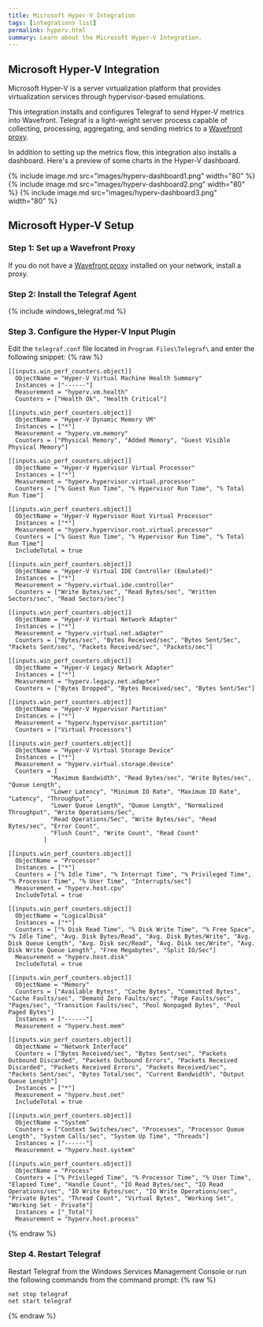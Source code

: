 ```yaml
---
title: Microsoft Hyper-V Integration
tags: [integrations list]
permalink: hyperv.html
summary: Learn about the Microsoft Hyper-V Integration.
---
```

## Microsoft Hyper-V Integration

Microsoft Hyper-V is a server virtualization platform that provides virtualization services through hypervisor-based emulations.

This integration installs and configures Telegraf to send Hyper-V metrics into Wavefront. Telegraf is a light-weight server process capable of collecting, processing, aggregating, and sending metrics to a [Wavefront proxy](https://docs.wavefront.com/proxies.html).

In addition to setting up the metrics flow, this integration also installs a dashboard. Here's a preview of some charts in the Hyper-V dashboard.

{% include image.md src="images/hyperv-dashboard1.png" width="80" %}
{% include image.md src="images/hyperv-dashboard2.png" width="80" %}
{% include image.md src="images/hyperv-dashboard3.png" width="80" %}

## Microsoft Hyper-V Setup



### Step 1: Set up a Wavefront Proxy

If you do not have a [Wavefront proxy](https://docs.wavefront.com/proxies.html) installed on your network, install a proxy.

### Step 2: Install the Telegraf Agent

{% include windows_telegraf.md %}

### Step 3. Configure the Hyper-V Input Plugin

Edit the `telegraf.conf` file located in `Program Files\Telegraf\` and enter the following snippet:
{% raw %}
   ```
   [[inputs.win_perf_counters.object]]
     ObjectName = "Hyper-V Virtual Machine Health Summary"
     Instances = ["------"]
     Measurement = "hyperv.vm.health"
     Counters = ["Health Ok", "Health Critical"]

   [[inputs.win_perf_counters.object]]
     ObjectName = "Hyper-V Dynamic Memory VM"
     Instances = ["*"]
     Measurement = "hyperv.vm.memory"
     Counters = ["Physical Memory", "Added Memory", "Guest Visible Physical Memory"]

   [[inputs.win_perf_counters.object]]
     ObjectName = "Hyper-V Hypervisor Virtual Processor"
     Instances = ["*"]
     Measurement = "hyperv.hypervisor.virtual.processor"
     Counters = ["% Guest Run Time", "% Hypervisor Run Time", "% Total Run Time"]

   [[inputs.win_perf_counters.object]]
     ObjectName = "Hyper-V Hypervisor Root Virtual Processor"
     Instances = ["*"]
     Measurement = "hyperv.hypervisor.root.virtual.processor"
     Counters = ["% Guest Run Time", "% Hypervisor Run Time", "% Total Run Time"]
     IncludeTotal = true

   [[inputs.win_perf_counters.object]]
     ObjectName = "Hyper-V Virtual IDE Controller (Emulated)"
     Instances = ["*"]
     Measurement = "hyperv.virtual.ide.controller"
     Counters = ["Write Bytes/sec", "Read Bytes/sec", "Written Sectors/sec", "Read Sectors/sec"]

   [[inputs.win_perf_counters.object]]
     ObjectName = "Hyper-V Virtual Network Adapter"
     Instances = ["*"]
     Measurement = "hyperv.virtual.net.adapter"
     Counters = ["Bytes/sec", "Bytes Received/sec", "Bytes Sent/Sec", "Packets Sent/sec", "Packets Received/sec", "Packets/sec"]

   [[inputs.win_perf_counters.object]]
     ObjectName = "Hyper-V Legacy Network Adapter"
     Instances = ["*"]
     Measurement = "hyperv.legacy.net.adapter"
     Counters = ["Bytes Dropped", "Bytes Received/sec", "Bytes Sent/Sec"]

   [[inputs.win_perf_counters.object]]
     ObjectName = "Hyper-V Hypervisor Partition"
     Instances = ["*"]
     Measurement = "hyperv.hypervisor.partition"
     Counters = ["Virtual Processors"]

   [[inputs.win_perf_counters.object]]
     ObjectName = "Hyper-V Virtual Storage Device"
     Instances = ["*"]
     Measurement = "hyperv.virtual.storage.device"
     Counters = [
               "Maximum Bandwidth", "Read Bytes/sec", "Write Bytes/sec", "Queue Length",
               "Lower Latency", "Minimum IO Rate", "Maximum IO Rate", "Latency", "Throughput",
               "Lower Queue Length", "Queue Length", "Normalized Throughput", "Write Operations/Sec",
               "Read Operations/Sec", "Write Bytes/sec", "Read Bytes/sec", "Error Count",
               "Flush Count", "Write Count", "Read Count"
             ]

   [[inputs.win_perf_counters.object]]
     ObjectName = "Processor"
     Instances = ["*"]
     Counters = ["% Idle Time", "% Interrupt Time", "% Privileged Time", "% Processor Time", "% User Time", "Interrupts/sec"]
     Measurement = "hyperv.host.cpu"
     IncludeTotal = true

   [[inputs.win_perf_counters.object]]
     ObjectName = "LogicalDisk"
     Instances = ["*"]
     Counters = ["% Disk Read Time", "% Disk Write Time", "% Free Space", "% Idle Time", "Avg. Disk Bytes/Read", "Avg. Disk Bytes/Write", "Avg. Disk Queue Length", "Avg. Disk sec/Read", "Avg. Disk sec/Write", "Avg. Disk Write Queue Length", "Free Megabytes", "Split IO/Sec"]
     Measurement = "hyperv.host.disk"
     IncludeTotal = true

   [[inputs.win_perf_counters.object]]
     ObjectName = "Memory"
     Counters = ["Available Bytes", "Cache Bytes", "Committed Bytes", "Cache Faults/sec", "Demand Zero Faults/sec", "Page Faults/sec", "Pages/sec", "Transition Faults/sec", "Pool Nonpaged Bytes", "Pool Paged Bytes"]
     Instances = ["------"]
     Measurement = "hyperv.host.mem"

   [[inputs.win_perf_counters.object]]
     ObjectName = "Network Interface"
     Counters = ["Bytes Received/sec", "Bytes Sent/sec", "Packets Outbound Discarded", "Packets Outbound Errors", "Packets Received Discarded", "Packets Received Errors", "Packets Received/sec", "Packets Sent/sec", "Bytes Total/sec", "Current Bandwidth", "Output Queue Length"]
     Instances = ["*"] 
     Measurement = "hyperv.host.net"
     IncludeTotal = true

   [[inputs.win_perf_counters.object]]
     ObjectName = "System"
     Counters = ["Context Switches/sec", "Processes", "Processor Queue Length", "System Calls/sec", "System Up Time", "Threads"]
     Instances = ["------"]
     Measurement = "hyperv.host.system"

   [[inputs.win_perf_counters.object]]
     ObjectName = "Process"
     Counters = ["% Privileged Time", "% Processor Time", "% User Time", "Elapsed Time", "Handle Count", "IO Read Bytes/sec", "IO Read Operations/sec", "IO Write Bytes/sec", "IO Write Operations/sec", "Private Bytes", "Thread Count", "Virtual Bytes", "Working Set", "Working Set - Private"]
     Instances = ["_Total"]
     Measurement = "hyperv.host.process"
   ```
{% endraw %}
### Step 4. Restart Telegraf

Restart Telegraf from the Windows Services Management Console or run the following commands from the command prompt:
{% raw %}
   ```
   net stop telegraf
   net start telegraf
   ```
{% endraw %}



